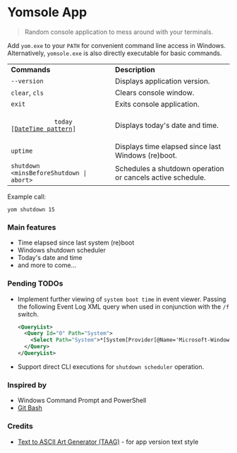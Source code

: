 # Yomsole App

> Random console application to mess around with your terminals.

Add `yom.exe` to your `PATH` for convenient command line access in Windows. Alternatively, `yomsole.exe` is also directly executable for basic commands.

<table>
	<tr>
		<td><strong>Commands<strong></td>
		<td><strong>Description</strong></td>
	</tr>
	<tr>
		<td><code>--version</code></td>
		<td>Displays application version.</td>
	</tr>	
	<tr>
		<td>
			<code>clear</code>,
			<code>cls</code>
		</td>
		<td>Clears console window.</td>
	</tr>
	<tr>
		<td>
			<code>exit</code>
		</td>
		<td>Exits console application.</td>
	</tr>
	<tr>
		<td>
			<code>
			today [<a href="https://msdn.microsoft.com/en-us/library/az4se3k1(v=vs.85).aspx" target="_blank">DateTime pattern</a>]
			</code>
		</td>
		<td>Displays today's date and time.</td>
	</tr>
	<tr>
		<td><code>uptime</code></td>
		<td>Displays time elapsed since last Windows (re)boot.</td>
	</tr>
	<tr>
		<td>
			<code>shutdown &lt;minsBeforeShutdown | abort&gt;</code><br>
		</td>
		<td>Schedules a shutdown operation or cancels active schedule.</td>
	</tr>
</table>

Example call:
```batch
yom shutdown 15
```

### Main features

 - Time elapsed since last system (re)boot
 - Windows shutdown scheduler
 - Today's date and time
 - and more to come...

### Pending TODOs
 - Implement further viewing of `system boot time` in event viewer. Passing the following Event Log XML query when used in conjunction with the `/f` switch.
	```xml
	<QueryList>
	  <Query Id="0" Path="System">
	    <Select Path="System">*[System[Provider[@Name='Microsoft-Windows-Winlogon'] and (EventID=7001) and TimeCreated[timediff(@SystemTime) &lt;= 43200000]]]</Select>
	  </Query>
	</QueryList>
	```
 - Support direct CLI executions for `shutdown scheduler` operation.

### Inspired by
- Windows Command Prompt and PowerShell
- [Git Bash](https://git-scm.com)

### Credits
- [Text to ASCII Art Generator (TAAG)](http://patorjk.com/software/taag) - for app version text style